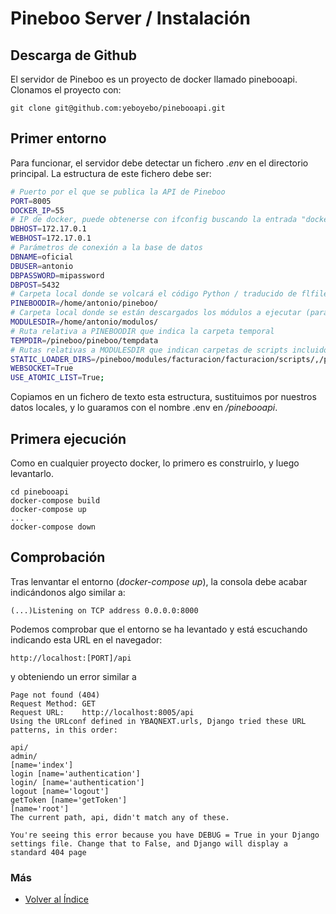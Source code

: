 # Pineboo Server / Instalación

## Descarga de Github
El servidor de Pineboo es un proyecto de docker llamado pinebooapi. Clonamos el proyecto con:
  ```console
  git clone git@github.com:yeboyebo/pinebooapi.git
  ```
## Primer entorno
Para funcionar, el servidor debe detectar un fichero *.env* en el directorio principal. La estructura de este fichero debe ser:

  ```sh
# Puerto por el que se publica la API de Pineboo
PORT=8005
DOCKER_IP=55
# IP de docker, puede obtenerse con ifconfig buscando la entrada "docker"
DBHOST=172.17.0.1
WEBHOST=172.17.0.1
# Parámetros de conexión a la base de datos
DBNAME=oficial
DBUSER=antonio
DBPASSWORD=mipassword
DBPOST=5432
# Carpeta local donde se volcará el código Python / traducido de flfiles
PINEBOODIR=/home/antonio/pineboo/
# Carpeta local donde se están descargados los módulos a ejecutar (para carga estática)
MODULESDIR=/home/antonio/modulos/
# Ruta relativa a PINEBOODIR que indica la carpeta temporal
TEMPDIR=/pineboo/pineboo/tempdata
# Rutas relativas a MODULESDIR que indican carpetas de scripts incluidos en la carga estática
STATIC_LOADER_DIRS=/pineboo/modules/facturacion/facturacion/scripts/,/pineboo/modules/facturacion/principal/scripts/,/pineboo/modules/facturacion/almacen/scripts/,/pineboo/modules/facturacion/tpv/scripts/,/pineboo/modules/sistema/libreria/scripts/
WEBSOCKET=True
USE_ATOMIC_LIST=True;
  ```

Copiamos en un fichero de texto esta estructura, sustituimos por nuestros datos locales, y lo guaramos con el nombre .env en */pinebooapi*.

## Primera ejecución
Como en cualquier proyecto docker, lo primero es construirlo, y luego levantarlo.
```console
cd pinebooapi
docker-compose build
docker-compose up
...
docker-compose down
```

## Comprobación
Tras lenvantar el entorno (*docker-compose up*), la consola debe acabar indicándonos algo similar a:
```console
(...)Listening on TCP address 0.0.0.0:8000
```
Podemos comprobar que el entorno se ha levantado y está escuchando indicando esta URL en el navegador:
```url
http://localhost:[PORT]/api
```
y obteniendo un error similar a
```
Page not found (404)
Request Method:	GET
Request URL:	http://localhost:8005/api
Using the URLconf defined in YBAQNEXT.urls, Django tried these URL patterns, in this order:

api/
admin/
[name='index']
login [name='authentication']
login/ [name='authentication']
logout [name='logout']
getToken [name='getToken']
[name='root']
The current path, api, didn't match any of these.

You're seeing this error because you have DEBUG = True in your Django settings file. Change that to False, and Django will display a standard 404 page
```
### Más

  * [Volver al Índice](./index.md)
